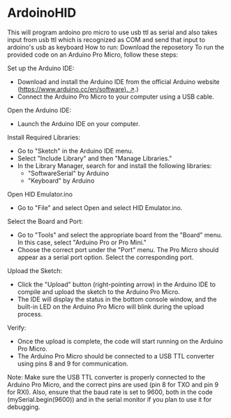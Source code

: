 # ArdoinoHID
This will program ardoino pro micro to use usb ttl as serial and also takes input  from usb ttl which is recognized as COM and send that input to ardoino's usb as keyboard
How to run:
Download the reposetory
To run the provided code on an Arduino Pro Micro, follow these steps:

 Set up the Arduino IDE:

   - Download and install the Arduino IDE from the official Arduino website ([https://www.arduino.cc/en/software). ↗](https://www.arduino.cc/en/software).)
   - Connect the Arduino Pro Micro to your computer using a USB cable.

 Open the Arduino IDE:

   - Launch the Arduino IDE on your computer.

Install Required Libraries:

   - Go to "Sketch" in the Arduino IDE menu.
   - Select "Include Library" and then "Manage Libraries."
   - In the Library Manager, search for and install the following libraries:
     - "SoftwareSerial" by Arduino
     - "Keyboard" by Arduino

Open HID Emulator.ino

   - Go to "File" and select Open and select HID Emulator.ino.

Select the Board and Port:

   - Go to "Tools" and select the appropriate board from the "Board" menu. In this case, select "Arduino Pro or Pro Mini."
   - Choose the correct port under the "Port" menu. The Pro Micro should appear as a serial port option. Select the corresponding port.

Upload the Sketch:

   - Click the "Upload" button (right-pointing arrow) in the Arduino IDE to compile and upload the sketch to the Arduino Pro Micro.
   - The IDE will display the status in the bottom console window, and the built-in LED on the Arduino Pro Micro will blink during the upload process.

 Verify:

   - Once the upload is complete, the code will start running on the Arduino Pro Micro.
   - The Arduino Pro Micro should be connected to a USB TTL converter using pins 8 and 9 for communication.

Note: Make sure the USB TTL converter is properly connected to the Arduino Pro Micro, and the correct pins are used (pin 8 for TXO and pin 9 for RXI). Also, ensure that the baud rate is set to 9600, both in the code (mySerial.begin(9600)) and in the serial monitor if you plan to use it for debugging.

